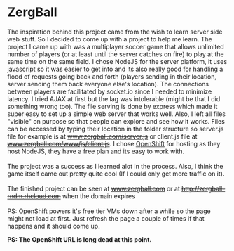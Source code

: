 # ZergBall
The inspiration behind this project came from the wish to learn server side web stuff. So I decided to come up with a project to help me learn. The project I came up with was a multiplayer soccer game that allows unlimited number of players (or at least until the server catches on fire) to play at the same time on the same field. I chose NodeJS for the server platform, it uses javascript so it was easier to get into and its also really good for handling a flood of requests going back and forth (players sending in their location, server sending them back everyone else's location). The connections between players are facilitated by socket.io since I needed to minimize latency. I tried AJAX at first but the lag was intolerable (might be that I did something wrong too). The file serving is done by express which made it super easy to set up a simple web server that works well. Also, I left all files "visible" on purpose so that people can explore and see how it works. Files can be accessed by typing their location in the folder structure so server.js file for example is at ~~www.zergball.com/server.js~~ or client.js file at ~~www.zergball.com/www/js/client.js~~. I chose <a href="https://www.openshift.com/">OpenShift</a> for hosting as they host NodeJS, they have a free plan and its easy to work with.
<br>
<br>
The project was a success as I learned alot in the process. Also, I think the game itself came out pretty quite cool (If I could only get more traffic on it).
<br>
<br>
The finished project can be seen at ~~www.zergball.com~~ or at ~~http://zergball-rndm.rhcloud.com~~ when the domain expires
<br>
<br>
PS: OpenShift powers it's free tier VMs down after a while so the page might not load at first. Just refresh the page a couple of times if that happens and it should come up.

__PS: The OpenShift URL is long dead at this point.__

